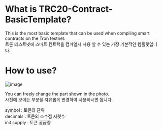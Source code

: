 # What is TRC20-Contract-BasicTemplate?

This is the most basic template that can be used when compiling smart contracts on the Tron testnet.<br/>
트론 테스트넷에 스마트 컨트랙을 컴파일시 사용 할 수 있는 가장 기본적인 템플릿입니다.<br/>

# How to use?<br/>

![image](https://user-images.githubusercontent.com/81288068/147529248-58c35b64-835e-461b-95b4-61487eda6a76.png)

You can freely change the part shown in the photo.<br/>
사진에 보이는 부분을 자유롭게 변경하여 사용하시면 됩니다.<br/>

symbol : 토큰의 단위<br/>
decimals : 토큰의 소수점 자릿수<br/>
init supply : 토큰 공급량<br/>
